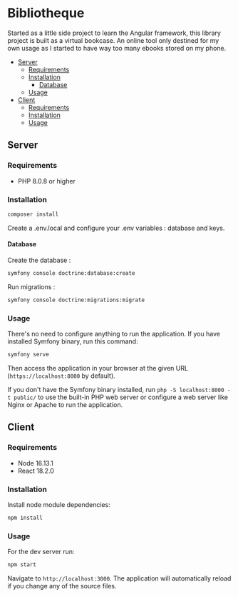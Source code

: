 Bibliotheque
========================

Started as a little side project to learn the Angular framework, this library project is built as a virtual bookcase. An online tool only destined for my own usage as I started to have way too many ebooks stored on my phone. 

- [Server](#server)
  - [Requirements](#requirements)
  - [Installation](#installation)
    - [Database](#database)
  - [Usage](#usage)
- [Client](#client)
  - [Requirements](#requirements)
  - [Installation](#installation)
  - [Usage](#usage)

## Server

### Requirements

  * PHP 8.0.8 or higher

### Installation

```cmd 
composer install
```  

Create a .env.local and configure your .env variables : database and keys.

#### Database 

Create the database :
```cmd
symfony console doctrine:database:create
```

Run migrations :
```cmd
symfony console doctrine:migrations:migrate
```

### Usage

There's no need to configure anything to run the application. If you have
installed Symfony binary, run this command:

```cmd
symfony serve
```

Then access the application in your browser at the given URL (`https://localhost:8000` by default).

If you don't have the Symfony binary installed, run `php -S localhost:8000 -t public/`
to use the built-in PHP web server or configure a web server like Nginx or
Apache to run the application.

## Client

### Requirements

  * Node 16.13.1
  * React 18.2.0

### Installation

Install node module dependencies:

```cmd
npm install
```

### Usage

For the dev server run:

```cmd
npm start
```

Navigate to `http://localhost:3000`. The application will automatically reload if you change any of the source files.